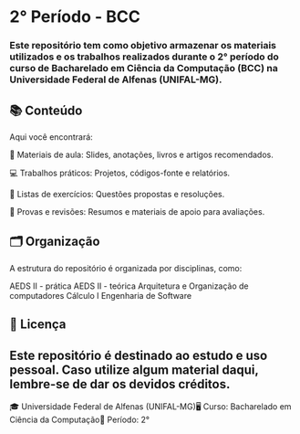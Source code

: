 # 2° Período - BCC

### Este repositório tem como objetivo armazenar os materiais utilizados e os trabalhos realizados durante o 2° período do curso de Bacharelado em Ciência da Computação (BCC) na Universidade Federal de Alfenas (UNIFAL-MG).

## 📚 Conteúdo

Aqui você encontrará:

📂 Materiais de aula: Slides, anotações, livros e artigos recomendados.

💻 Trabalhos práticos: Projetos, códigos-fonte e relatórios.

📝 Listas de exercícios: Questões propostas e resoluções.

📄 Provas e revisões: Resumos e materiais de apoio para avaliações.

## 🗂 Organização

A estrutura do repositório é organizada por disciplinas, como:

AEDS II - prática 
AEDS II - teórica
Arquitetura e Organização de computadores
Cálculo I
Engenharia de Software


## 📝 Licença

Este repositório é destinado ao estudo e uso pessoal. Caso utilize algum material daqui, lembre-se de dar os devidos créditos.
------------------------
🎓 Universidade Federal de Alfenas (UNIFAL-MG)🖥 Curso: Bacharelado em Ciência da Computação📅 Período: 2°

